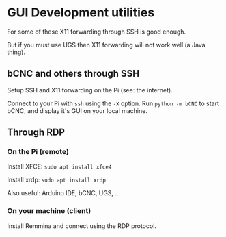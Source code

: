 # GUI Development utilities

For some of these X11 forwarding through SSH is good enough.

But if you must use UGS then X11 forwarding will not work well (a Java thing).

## bCNC and others through SSH

Setup SSH and X11 forwarding on the Pi (see: the internet).

Connect to your Pi with `ssh` using the `-X` option. Run `python -m bCNC` to start bCNC, and display it's GUI on your local machine.

## Through RDP

### On the Pi (remote)

Install XFCE: `sudo apt install xfce4`

Install xrdp: `sudo apt install xrdp`

Also useful: Arduino IDE, bCNC, UGS, ...

### On your machine (client)

Install Remmina and connect using the RDP protocol.
